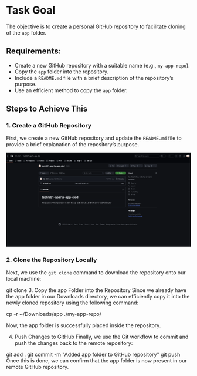 # Task Goal

The objective is to create a personal GitHub repository to facilitate cloning of the `app` folder.

## Requirements:

- Create a new GitHub repository with a suitable name (e.g., `my-app-repo`).
- Copy the `app` folder into the repository.
- Include a `README.md` file with a brief description of the repository’s purpose.
- Use an efficient method to copy the `app` folder.

## Steps to Achieve This

### 1. Create a GitHub Repository

First, we create a new GitHub repository and update the `README.md` file to provide a brief explanation of the repository’s purpose.

![GitHub Repo Screenshot](<Screenshot 2025-02-06 at 11.53.04.png>)

### 2. Clone the Repository Locally

Next, we use the `git clone` command to download the repository onto our local machine:

git clone <remote-repo-endpoint> 3. Copy the app Folder into the Repository
Since we already have the app folder in our Downloads directory, we can efficiently copy it into the newly cloned repository using the following command:

cp -r ~/Downloads/app ./my-app-repo/

Now, the app folder is successfully placed inside the repository.

4. Push Changes to GitHub
   Finally, we use the Git workflow to commit and push the changes back to the remote repository:

git add .
git commit -m "Added app folder to GitHub repository"
git push
Once this is done, we can confirm that the app folder is now present in our remote GitHub repository.

```

```
